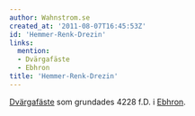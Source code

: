 ```yaml
---
author: Wahnstrom.se
created_at: '2011-08-07T16:45:53Z'
id: 'Hemmer-Renk-Drezin'
links:
  mention:
  - Dvärgafäste
  - Ebhron
title: 'Hemmer-Renk-Drezin'
---
```


[Dvärgafäste] som grundades 4228 f.D. i [Ebhron].

  [Dvärgafäste]: Dvärgafäste
  [Ebhron]: Ebhron